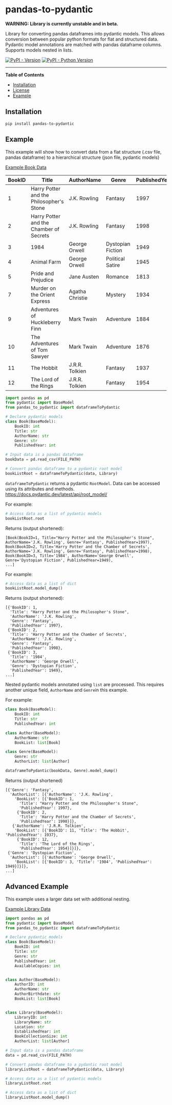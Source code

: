 # pandas-to-pydantic

**WARNING: Library is currently unstable and in beta.**

Library for converting pandas dataframes into pydantic models. This allows conversion between popular python formats for flat and structured data. Pydantic model annotations are matched with pandas dataframe columns. Supports models nested in lists. 

[![PyPI - Version](https://img.shields.io/pypi/v/pandas-to-pydantic.svg)](https://pypi.org/project/pandas-to-pydantic)
[![PyPI - Python Version](https://img.shields.io/pypi/pyversions/pandas-to-pydantic.svg)](https://pypi.org/project/pandas-to-pydantic)

-----

**Table of Contents**

- [Installation](#installation)
- [License](/LICENSE)
- [Example](#example)

## Installation

```console
pip install pandas-to-pydantic
```

## Example

This example will show how to convert data from a flat structure (.csv file, pandas dataframe) to a hierarchical structure (json file, pydantic models)

[Example Book Data](https://github.com/magicalpuffin/pandas-to-pydantic/blob/main/tests/data/bookData.csv)

|BookID|Title|AuthorName|Genre|PublishedYear|
|---|---|---|---|---|
|1|Harry Potter and the Philosopher's Stone|J.K. Rowling|Fantasy|1997|
|2|Harry Potter and the Chamber of Secrets|J.K. Rowling|Fantasy|1998|
|3|1984|George Orwell|Dystopian Fiction|1949|
|4|Animal Farm|George Orwell|Political Satire|1945|
|5|Pride and Prejudice|Jane Austen|Romance|1813|
|7|Murder on the Orient Express|Agatha Christie|Mystery|1934|
|9|Adventures of Huckleberry Finn|Mark Twain|Adventure|1884|
|10|The Adventures of Tom Sawyer|Mark Twain|Adventure|1876|
|11|The Hobbit|J.R.R. Tolkien|Fantasy|1937|
|12|The Lord of the Rings|J.R.R. Tolkien|Fantasy|1954|


```python
import pandas as pd
from pydantic import BaseModel
from pandas_to_pydantic import dataframeToPydantic

# Declare pydantic models
class Book(BaseModel):
    BookID: int
    Title: str
    AuthorName: str
    Genre: str
    PublishedYear: int

# Input data is a pandas dataframe
bookData = pd.read_csv(FILE_PATH)

# Convert pandas dataframe to a pydantic root model
bookListRoot = dataframeToPydantic(data, Library)
```

`dataframeToPydantic` returns a pydantic `RootModel`. Data can be accessed using its attributes and methods. https://docs.pydantic.dev/latest/api/root_model/

For example:
```python
# Access data as a list of pydantic models
bookListRoot.root
```
Returns (output shortened):
```
[Book(BookID=1, Title="Harry Potter and the Philosopher's Stone", AuthorName='J.K. Rowling', Genre='Fantasy', PublishedYear=1997), 
Book(BookID=2, Title='Harry Potter and the Chamber of Secrets', AuthorName='J.K. Rowling', Genre='Fantasy', PublishedYear=1998), 
Book(BookID=3, Title='1984', AuthorName='George Orwell', Genre='Dystopian Fiction', PublishedYear=1949), 
...]
```

For example:
```python
# Access data as a list of dict
bookListRoot.model_dump()
```
Returns (output shortened):
```
[{'BookID': 1,
  'Title': "Harry Potter and the Philosopher's Stone",
  'AuthorName': 'J.K. Rowling',
  'Genre': 'Fantasy',
  'PublishedYear': 1997},
 {'BookID': 2,
  'Title': 'Harry Potter and the Chamber of Secrets',
  'AuthorName': 'J.K. Rowling',
  'Genre': 'Fantasy',
  'PublishedYear': 1998},
 {'BookID': 3,
  'Title': '1984',
  'AuthorName': 'George Orwell',
  'Genre': 'Dystopian Fiction',
  'PublishedYear': 1949},
...]
```


Nested pydantic models annotated using `list` are processed. This requires another unique field, `AuthorName` and `Genre`in this example. 

For example:
```python
class Book(BaseModel):
    BookID: int
    Title: str
    PublishedYear: int

class Author(BaseModel):
    AuthorName: str
    BookList: list[Book]

class Genre(BaseModel):
    Genre: str
    AuthorList: list[Author]

dataframeToPydantic(bookData, Genre).model_dump()
```
Returns (output shortened)
```
[{'Genre': 'Fantasy',
  'AuthorList': [{'AuthorName': 'J.K. Rowling',
    'BookList': [{'BookID': 1,
      'Title': "Harry Potter and the Philosopher's Stone",
      'PublishedYear': 1997},
     {'BookID': 2,
      'Title': 'Harry Potter and the Chamber of Secrets',
      'PublishedYear': 1998}]},
   {'AuthorName': 'J.R.R. Tolkien',
    'BookList': [{'BookID': 11, 'Title': 'The Hobbit', 'PublishedYear': 1937},
     {'BookID': 12,
      'Title': 'The Lord of the Rings',
      'PublishedYear': 1954}]}]},
 {'Genre': 'Dystopian Fiction',
  'AuthorList': [{'AuthorName': 'George Orwell',
    'BookList': [{'BookID': 3, 'Title': '1984', 'PublishedYear': 1949}]}]},
...]
```

## Advanced Example
This example uses a larger data set with additional nesting.

[Example Library Data](https://github.com/magicalpuffin/pandas-to-pydantic/blob/main/tests/data/libraryData.csv)

```python
import pandas as pd
from pydantic import BaseModel
from pandas_to_pydantic import dataframeToPydantic

# Declare pydantic models
class Book(BaseModel):
    BookID: int
    Title: str
    Genre: str
    PublishedYear: int
    AvailableCopies: int


class Author(BaseModel):
    AuthorID: int
    AuthorName: str
    AuthorBirthdate: str
    BookList: list[Book]


class Library(BaseModel):
    LibraryID: int
    LibraryName: str
    Location: str
    EstablishedYear: int
    BookCollectionSize: int
    AuthorList: list[Author]

# Input data is a pandas dataframe
data = pd.read_csv(FILE_PATH)

# Convert pandas dataframe to a pydantic root model
libraryListRoot = dataframeToPydantic(data, Library)

# Access data as a list of pydantic models
libraryListRoot.root

# Access data as a list of dict
libraryListRoot.model_dump()
```